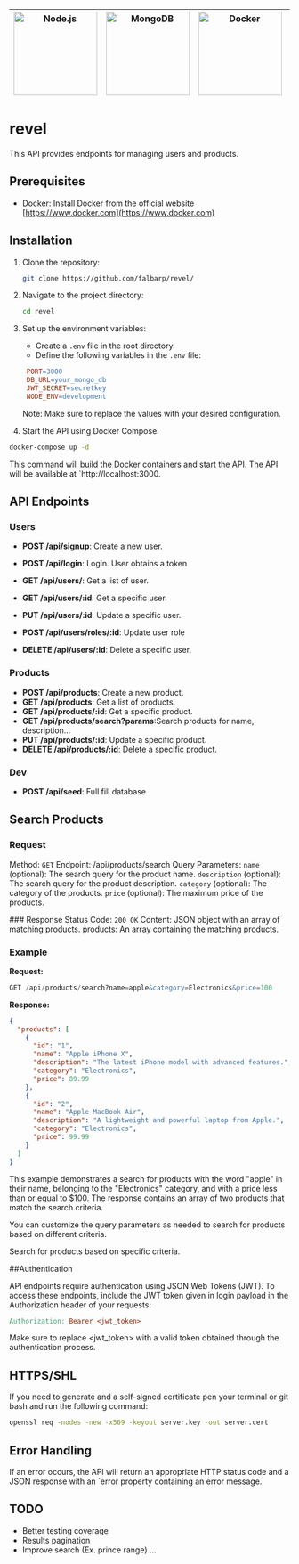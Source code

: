 
| <img src="https://raw.githubusercontent.com/simple-icons/simple-icons/4e36921e759278e83f2e6775e0fb78ba76131eec/icons/nodedotjs.svg" alt="Node.js" width="150" height="150"> | <img src="https://raw.githubusercontent.com/simple-icons/simple-icons/4e36921e759278e83f2e6775e0fb78ba76131eec/icons/mongodb.svg" alt="MongoDB" width="150" height="150"> | <img src="https://raw.githubusercontent.com/simple-icons/simple-icons/4e36921e759278e83f2e6775e0fb78ba76131eec/icons/docker.svg" alt="Docker" width="150" height="150"> | <img src="https://raw.githubusercontent.com/simple-icons/simple-icons/4e36921e759278e83f2e6775e0fb78ba76131eec/icons/jest.svg" alt="Jest" width="150" height="150"> | <img src="https://raw.githubusercontent.com/simple-icons/simple-icons/4e36921e759278e83f2e6775e0fb78ba76131eec/icons/jsonwebtokens.svg" alt="JWT" width="150" height="150"> |
| --- | --- | --- | --- | --- |

# revel
This API provides endpoints for managing users and products.

## Prerequisites

- Docker: Install Docker from the official website [https://www.docker.com](https://www.docker.com)

## Installation

1. Clone the repository:

   ```bash
   git clone https://github.com/falbarp/revel/
   ```
2. Navigate to the project directory:

   ```bash
   cd revel
   ```
3. Set up the environment variables:
   - Create a `.env` file in the root directory.
   - Define the following variables in the `.env` file:

   ```makefile
    PORT=3000
    DB_URL=your_mongo_db
    JWT_SECRET=secretkey
    NODE_ENV=development
   ```
    Note: Make sure to replace the values with your desired configuration.

4. Start the API using Docker Compose:
```bash
docker-compose up -d
```
This command will build the Docker containers and start the API. The API will be available at `http://localhost:3000.
   
## API Endpoints

### Users
- **POST /api/signup**: Create a new user.
- **POST /api/login**: Login. User obtains a token
  
- **GET /api/users/**: Get a list of user.
- **GET /api/users/:id**: Get a specific user.
- **PUT /api/users/:id**: Update a specific user.
- **POST /api/users/roles/:id**: Update user role
- **DELETE /api/users/:id**: Delete a specific user.
  
### Products
- **POST /api/products**: Create a new product.
- **GET /api/products**: Get a list of products.
- **GET /api/products/:id**: Get a specific product.
- **GET /api/products/search?params**:Search products for name, description...
- **PUT /api/products/:id**: Update a specific product.
- **DELETE /api/products/:id**: Delete a specific product.

### Dev
- **POST /api/seed**: Full fill database

## Search Products

### Request
Method: `GET`
Endpoint: /api/products/search
Query Parameters:
  `name` (optional): The search query for the product name.
  `description` (optional): The search query for the product description.
  `category` (optional): The category of the products.
  `price` (optional): The maximum price of the products.

### Response
Status Code: `200 OK`
Content: JSON object with an array of matching products.
products: An array containing the matching products.

### Example
**Request:**
```sql
GET /api/products/search?name=apple&category=Electronics&price=100
```
**Response:**
```json
{
  "products": [
    {
      "id": "1",
      "name": "Apple iPhone X",
      "description": "The latest iPhone model with advanced features.",
      "category": "Electronics",
      "price": 89.99
    },
    {
      "id": "2",
      "name": "Apple MacBook Air",
      "description": "A lightweight and powerful laptop from Apple.",
      "category": "Electronics",
      "price": 99.99
    }
  ]
}
```
This example demonstrates a search for products with the word "apple" in their name, belonging to the "Electronics" category, and with a price less than or equal to $100. The response contains an array of two products that match the search criteria.

You can customize the query parameters as needed to search for products based on different criteria.


Search for products based on specific criteria.

##Authentication

API endpoints require authentication using JSON Web Tokens (JWT). To access these endpoints, include the JWT token given in login payload in the Authorization header of your requests:
```makefile
Authorization: Bearer <jwt_token>
```
Make sure to replace <jwt_token> with a valid token obtained through the authentication process.

## HTTPS/SHL
If you need to generate and a self-signed certificate pen your terminal or git bash and run the following command:
```bash
openssl req -nodes -new -x509 -keyout server.key -out server.cert
```

## Error Handling
If an error occurs, the API will return an appropriate HTTP status code and a JSON response with an `error property containing an error message.

## TODO
- Better testing coverage
- Results pagination
- Improve search (Ex. prince range)
  ...
